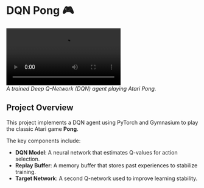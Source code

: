 # DQN Pong 🎮

![Pong Animation](https://github.com/ClovisDyArx/rl-tp4-pong/pong_trained_model.mp4)  
*A trained Deep Q-Network (DQN) agent playing Atari Pong.*

## Project Overview

This project implements a DQN agent using PyTorch and Gymnasium to play the classic Atari game **Pong**.

The key components include:
- **DQN Model**: A neural network that estimates Q-values for action selection.
- **Replay Buffer**: A memory buffer that stores past experiences to stabilize training.
- **Target Network**: A second Q-network used to improve learning stability.